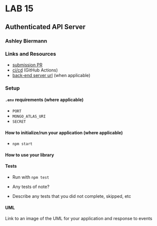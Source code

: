 # LAB 15

## Authenticated API Server

### Ashley Biermann

### Links and Resources

- [submission PR]()
- [ci/cd](https://github.com/401-advanced-javascript-ashley-biermann/notes/tree/master/.github/workflows) (GitHub Actions)
- [back-end server url]() (when applicable)

### Setup

#### `.env` requirements (where applicable)

- `PORT`
- `MONGO_ATLAS_URI` 
- `SECRET`

#### How to initialize/run your application (where applicable)

- `npm start`

#### How to use your library 

#### Tests

- Run with `npm test `

- Any tests of note?
- Describe any tests that you did not complete, skipped, etc

#### UML

Link to an image of the UML for your application and response to events
